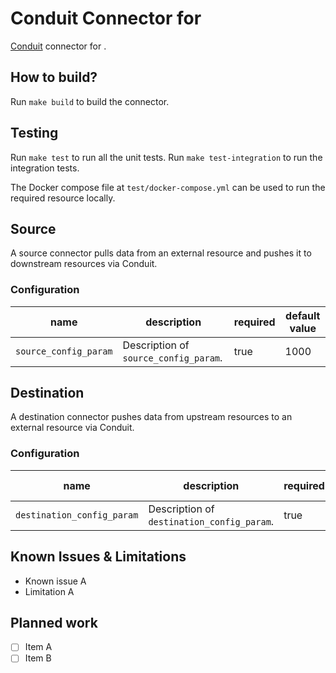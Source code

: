 # Conduit Connector for <resource>

[Conduit](https://conduit.io) connector for <resource>.

## How to build?

Run `make build` to build the connector.

## Testing

Run `make test` to run all the unit tests. Run `make test-integration` to run the integration tests.

The Docker compose file at `test/docker-compose.yml` can be used to run the required resource locally.

## Source

A source connector pulls data from an external resource and pushes it to downstream resources via Conduit.

### Configuration

| name                  | description                           | required | default value |
|-----------------------|---------------------------------------|----------|---------------|
| `source_config_param` | Description of `source_config_param`. | true     | 1000          |

## Destination

A destination connector pushes data from upstream resources to an external resource via Conduit.

### Configuration

| name                       | description                                | required | default value |
|----------------------------|--------------------------------------------|----------|---------------|
| `destination_config_param` | Description of `destination_config_param`. | true     | 1000          |

## Known Issues & Limitations

- Known issue A
- Limitation A

## Planned work

- [ ] Item A
- [ ] Item B
